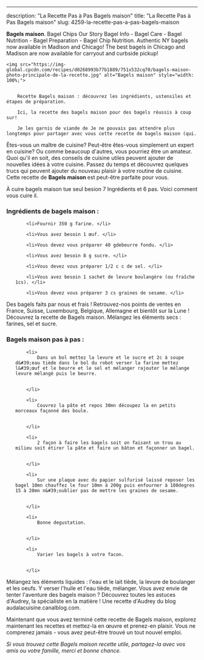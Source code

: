 ---
description: "La Recette Pas à Pas Bagels maison"
title: "La Recette Pas à Pas Bagels maison"
slug: 4259-la-recette-pas-a-pas-bagels-maison

<p>
	<strong>Bagels maison</strong>. 
	Bagel Chips Our Story Bagel Info - Bagel Care - Bagel Nutrition - Bagel Preparation - Bagel Chip Nutrition. Authentic NY bagels now available in Madison and Chicago! The best bagels in Chicago and Madison are now available for carryout and curbside pickup!
</p>
<p>
	
	<img src="https://img-global.cpcdn.com/recipes/d0268993b77b1889/751x532cq70/bagels-maison-photo-principale-de-la-recette.jpg" alt="Bagels maison" style="width: 100%;">
	
	
		Recette Bagels maison : découvrez les ingrédients, ustensiles et étapes de préparation.
	
		Ici, la recette des bagels maison pour des bagels réussis à coup sur!
	
		Je les garnis de viande de Je ne pouvais pas attendre plus longtemps pour partager avec vous cette recette de bagels maison (qui.
	
</p>

Êtes-vous un maître de cuisine? Peut-être êtes-vous simplement un expert en cuisine? Ou comme beaucoup d'autres, vous pourriez être un amateur. Quoi qu'il en soit, des conseils de cuisine utiles peuvent ajouter de nouvelles idées à votre cuisine. Passez du temps et découvrez quelques trucs qui peuvent ajouter du nouveau plaisir à votre routine de cuisine. Cette recette de <strong> Bagels maison </strong> est peut-être parfaite pour vous.

<!--inarticleads1-->

À cuire bagels maison tue seul besion 7 Ingrédients et 6 pas. Voici comment vous cuire il.

<h3>Ingrédients de bagels maison :</h3>

<ol>
	
		<li>Fournir 350 g farine. </li>
	
		<li>Vous avez besoin 1 œuf. </li>
	
		<li>Vous devez vous préparer 40 gdebeurre fondu. </li>
	
		<li>Vous avez besoin 8 g sucre. </li>
	
		<li>Vous devez vous préparer 1/2 c c de sel. </li>
	
		<li>Vous avez besoin 1 sachet de levure boulangère (ou fraîche 1cs). </li>
	
		<li>Vous devez vous préparer 3 cs graines de sesame. </li>
	
</ol>

Des bagels faits par nous et frais ! Retrouvez-nos points de ventes en France, Suisse, Luxembourg, Belgique, Allemagne et bientôt sur la Lune ! Découvrez la recette de Bagels maison. Mélangez les éléments secs : farines, sel et sucre. 

<!--inarticleads2-->

<h3>Bagels maison pas à pas :</h3>

<ol>
	
		<li>
			Dans un bol mettez la levure et le sucre et 2c à soupe d&#39;eau tiède dans le bol du robot verser la farine mettez l&#39;œuf et le beurre et le sel et mélanger rajouter le mélange levure mélangé puis le beurre.
			
			
		</li>
	
		<li>
			Couvrez la pâte et repos 30mn découpez la en petits morceaux façonné des boule.
			
			
		</li>
	
		<li>
			2 façon à faire les bagels soit on faisant un trou au milieu soit étirer la pâte et faire un bâton et façonner un bagel.
			
			
		</li>
	
		<li>
			Sur une plaque avec du papier sulfurisé laissé reposer les bagel 10mn chauffez le four 10mn à 200g puis enfourner à 180degres 15 à 20mn n&#39;oublier pas de mettre les graines de sesame.
			
			
		</li>
	
		<li>
			Bonne degustation.
			
			
		</li>
	
		<li>
			Varier les bagels à votre facon.
			
			
		</li>
	
</ol>

Mélangez les éléments liquides : l&#39;eau et le lait tiède, la levure de boulanger et les oeufs. Y verser l&#39;huile et l&#39;eau tiède, mélanger. Vous avez envie de tenter l&#39;aventure des bagels maison ? Découvrez toutes les astuces d&#39;Audrey, la spécialiste en la matière ! Une recette d&#39;Audrey du blog audalacuisine.canalblog.com. 

<!--inarticleads1-->

<p>
Maintenant que vous avez terminé cette recette de Bagels maison, explorez maintenant les recettes et mettez-la en œuvre et prenez-en plaisir. Vous ne comprenez jamais - vous avez peut-être trouvé un tout nouvel emploi.
</p>

<p>
<i>Si vous trouvez cette Bagels maison recette utile, partagez-la avec vos amis ou votre famille, merci et bonne chance.</i>
</p>
